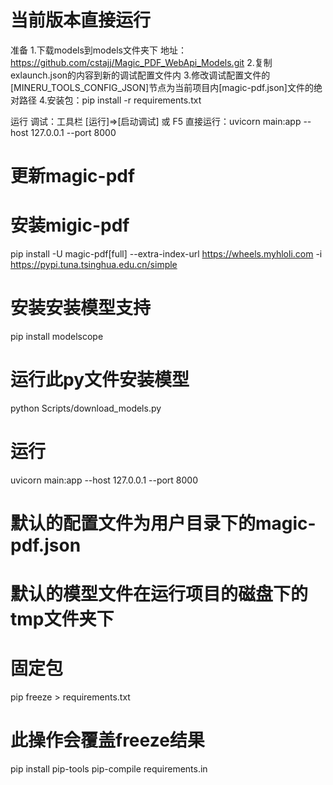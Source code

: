 # 当前版本直接运行
准备
1.下载models到models文件夹下 地址：https://github.com/cstajj/Magic_PDF_WebApi_Models.git
2.复制exlaunch.json的内容到新的调试配置文件内
3.修改调试配置文件的[MINERU_TOOLS_CONFIG_JSON]节点为当前项目内[magic-pdf.json]文件的绝对路径
4.安装包：pip install -r requirements.txt 


运行
调试：工具栏 [运行]=>[启动调试] 或 F5
直接运行：uvicorn main:app --host 127.0.0.1 --port 8000


# 更新magic-pdf
# 安装migic-pdf
pip install -U magic-pdf[full] --extra-index-url https://wheels.myhloli.com -i https://pypi.tuna.tsinghua.edu.cn/simple
# 安装安装模型支持
pip install modelscope
# 运行此py文件安装模型
python Scripts/download_models.py
# 运行
uvicorn main:app --host 127.0.0.1 --port 8000
# 默认的配置文件为用户目录下的magic-pdf.json
# 默认的模型文件在运行项目的磁盘下的tmp文件夹下
# 固定包
pip freeze > requirements.txt

# 此操作会覆盖freeze结果
pip install pip-tools
pip-compile requirements.in 



